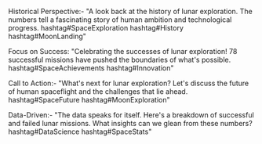 Historical Perspective:- "A look back at the history of lunar exploration. The numbers tell a fascinating story of human ambition and technological progress. hashtag#SpaceExploration hashtag#History hashtag#MoonLanding"

Focus on Success: "Celebrating the successes of lunar exploration! 78 successful missions have pushed the boundaries of what's possible. hashtag#SpaceAchievements hashtag#Innovation"

Call to Action:- "What's next for lunar exploration? Let's discuss the future of human spaceflight and the challenges that lie ahead. hashtag#SpaceFuture hashtag#MoonExploration"

Data-Driven:- "The data speaks for itself. Here's a breakdown of successful and failed lunar missions. What insights can we glean from these numbers? hashtag#DataScience hashtag#SpaceStats"

